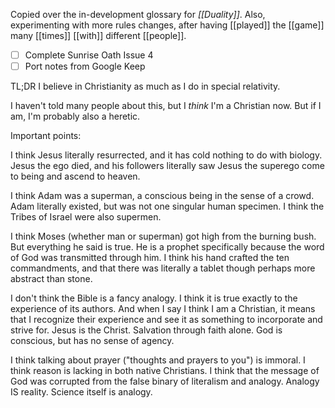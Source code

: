 Copied over the in-development glossary for *[[Duality]]*. Also, experimenting with more rules changes, after having [[played]] the [[game]] many [[times]] [[with]] different [[people]].

- [ ] Complete Sunrise Oath Issue 4
- [ ] Port notes from Google Keep

TL;DR I believe in Christianity as much as I do in special relativity.

I haven't told many people about this, but I *think* I'm a Christian now. But if I am, I'm probably also a heretic.

Important points: 

I think Jesus literally resurrected, and it has cold nothing to do with biology. Jesus the ego died, and his followers literally saw Jesus the superego come to being and ascend to heaven. 

I think Adam was a superman, a conscious being in the sense of a crowd. Adam literally existed, but was not one singular human specimen. I think the Tribes of Israel were also supermen.

I think Moses (whether man or superman) got high from the burning bush. But everything he said is true. He is a prophet specifically because the word of God was transmitted through him. I think his hand crafted the ten commandments, and that there was literally a tablet though perhaps more abstract than stone.

I don't think the Bible is a fancy analogy. I think it is true exactly to the experience of its authors. And when I say I think I am a Christian, it means that I recognize their experience and see it as something to incorporate and strive for. Jesus is the Christ. Salvation through faith alone. God is conscious, but has no sense of agency.

I think talking about prayer ("thoughts and prayers to you") is immoral. I think reason is lacking in both native Christians. I think that the message of God was corrupted from the false binary of literalism and analogy. Analogy IS reality. Science itself is analogy.
